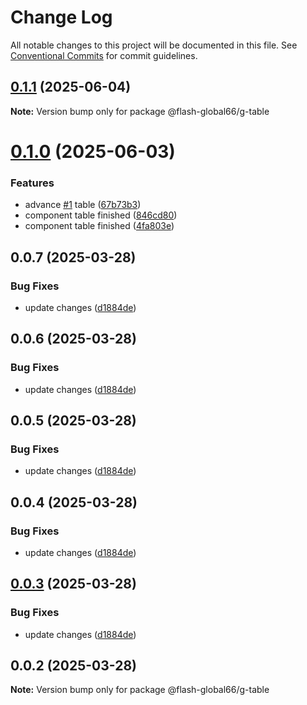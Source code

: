 # Change Log

All notable changes to this project will be documented in this file.
See [Conventional Commits](https://conventionalcommits.org) for commit guidelines.

## [0.1.1](https://github.com/Flash-Global66/global-design-system/compare/@flash-global66/g-table@0.1.0...@flash-global66/g-table@0.1.1) (2025-06-04)

**Note:** Version bump only for package @flash-global66/g-table





# [0.1.0](https://github.com/Flash-Global66/global-design-system/compare/@flash-global66/g-table@0.0.7...@flash-global66/g-table@0.1.0) (2025-06-03)


### Features

* advance [#1](https://github.com/Flash-Global66/global-design-system/issues/1) table ([67b73b3](https://github.com/Flash-Global66/global-design-system/commit/67b73b3b22562f73f92f00c9d3cf30ed4d42065d))
* component table finished ([846cd80](https://github.com/Flash-Global66/global-design-system/commit/846cd8080aca776ecb78ad5c31d3aba37a39fc7d))
* component table finished ([4fa803e](https://github.com/Flash-Global66/global-design-system/commit/4fa803e061e3736c5302dd9c224b835c6f12a13e))





## 0.0.7 (2025-03-28)


### Bug Fixes

* update changes ([d1884de](https://github.com/Flash-Global66/global-design-system/commit/d1884de11e4e9522c2d6912d932122a75aabf9e7))





## 0.0.6 (2025-03-28)


### Bug Fixes

* update changes ([d1884de](https://github.com/Flash-Global66/global-design-system/commit/d1884de11e4e9522c2d6912d932122a75aabf9e7))





## 0.0.5 (2025-03-28)


### Bug Fixes

* update changes ([d1884de](https://github.com/Flash-Global66/global-design-system/commit/d1884de11e4e9522c2d6912d932122a75aabf9e7))





## 0.0.4 (2025-03-28)


### Bug Fixes

* update changes ([d1884de](https://github.com/Flash-Global66/global-design-system/commit/d1884de11e4e9522c2d6912d932122a75aabf9e7))





## [0.0.3](https://github.com/Flash-Global66/global-design-system/compare/@flash-global66/g-table@0.0.2...@flash-global66/g-table@0.0.3) (2025-03-28)


### Bug Fixes

* update changes ([d1884de](https://github.com/Flash-Global66/global-design-system/commit/d1884de11e4e9522c2d6912d932122a75aabf9e7))





## 0.0.2 (2025-03-28)

**Note:** Version bump only for package @flash-global66/g-table
